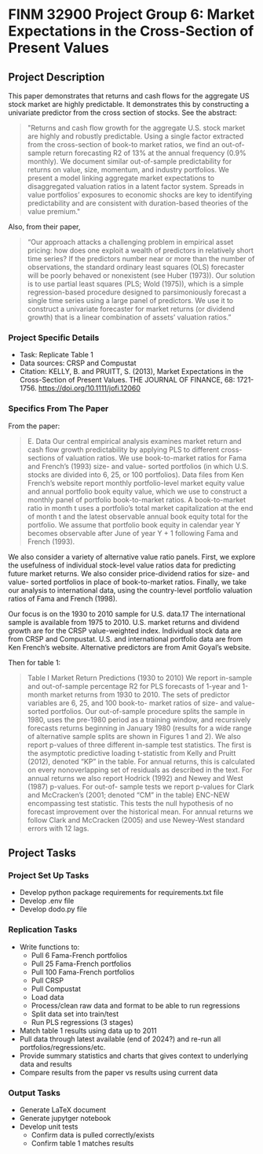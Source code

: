 FINM 32900 Project Group 6: Market Expectations in the Cross-Section of Present Values
=============================================

## Project Description

This paper demonstrates that returns and cash flows for the aggregate US stock market are highly predictable. It demonstrates this by constructing a univariate predictor from the cross section of stocks. See the abstract:

> "Returns and cash flow growth for the aggregate U.S. stock market are highly and robustly predictable. Using a single factor extracted from the cross-section of book-to market ratios, we find an out-of-sample return forecasting R2 of 13% at the annual frequency (0.9% monthly). We document similar out-of-sample predictability for returns on value, size, momentum, and industry portfolios. We present a model linking aggregate market expectations to disaggregated valuation ratios in a latent factor system. Spreads in value portfolios’ exposures to economic shocks are key to identifying predictability and are consistent with duration-based theories of the value premium."

Also, from their paper,

> “Our approach attacks a challenging problem in empirical asset pricing: how does one exploit a wealth of predictors in relatively short time series? If the predictors number near or more than the number of observations, the standard ordinary least squares (OLS) forecaster will be poorly behaved or nonexistent (see Huber (1973)). Our solution is to use partial least squares (PLS; Wold (1975)), which is a simple regression-based procedure designed to parsimoniously forecast a single time series using a large panel of predictors. We use it to construct a univariate forecaster for market returns (or dividend growth) that is a linear combination of assets’ valuation ratios.”

### Project Specific Details

* Task: Replicate Table 1
* Data sources: CRSP and Compustat
* Citation: KELLY, B. and PRUITT, S. (2013), Market Expectations in the Cross-Section of Present Values. THE JOURNAL OF FINANCE, 68: 1721-1756. https://doi.org/10.1111/jofi.12060

### Specifics From The Paper

From the paper:

> E. Data
Our central empirical analysis examines market return and cash flow growth predictability by applying PLS to different cross-sections of valuation ratios. We use book-to-market ratios for Fama and French’s (1993) size- and value- sorted portfolios (in which U.S. stocks are divided into 6, 25, or 100 portfolios). Data files from Ken French’s website report monthly portfolio-level market equity value and annual portfolio book equity value, which we use to construct a monthly panel of portfolio book-to-market ratios. A book-to-market ratio in month t uses a portfolio’s total market capitalization at the end of month t and the latest observable annual book equity total for the portfolio. We assume that portfolio book equity in calendar year Y becomes observable after June of year Y + 1 following Fama and French (1993).

We also consider a variety of alternative value ratio panels. First, we explore the usefulness of individual stock-level value ratios data for predicting future market returns. We also consider price-dividend ratios for size- and value- sorted portfolios in place of book-to-market ratios. Finally, we take our analysis to international data, using the country-level portfolio valuation ratios of Fama and French (1998).

Our focus is on the 1930 to 2010 sample for U.S. data.17 The international sample is available from 1975 to 2010. U.S. market returns and dividend growth are for the CRSP value-weighted index. Individual stock data are from CRSP and Compustat. U.S. and international portfolio data are from Ken French’s website. Alternative predictors are from Amit Goyal’s website.

Then for table 1:

> Table I
Market Return Predictions (1930 to 2010)
We report in-sample and out-of-sample percentage R2 for PLS forecasts of 1-year and 1-month market returns from 1930 to 2010. The sets of predictor variables are 6, 25, and 100 book-to- market ratios of size- and value-sorted portfolios. Our out-of-sample procedure splits the sample in
1980, uses the pre-1980 period as a training window, and recursively forecasts returns beginning in January 1980 (results for a wide range of alternative sample splits are shown in Figures 1 and 2). We also report p-values of three different in-sample test statistics. The first is the asymptotic predictive loading t-statistic from Kelly and Pruitt (2012), denoted “KP” in the table. For annual returns, this is calculated on every nonoverlapping set of residuals as described in the text. For annual returns we also report Hodrick (1992) and Newey and West (1987) p-values. For out-of- sample tests we report p-values for Clark and McCracken’s (2001; denoted “CM” in the table) ENC-NEW encompassing test statistic. This tests the null hypothesis of no forecast improvement over the historical mean. For annual returns we follow Clark and McCracken (2005) and use
Newey-West standard errors with 12 lags.

## Project Tasks

### Project Set Up Tasks

* Develop python package requirements for requirements.txt file
* Develop .env file
* Develop dodo.py file

### Replication Tasks

* Write functions to:
  - Pull 6 Fama-French portfolios
  - Pull 25 Fama-French portfolios
  - Pull 100 Fama-French portfolios
  - Pull CRSP
  - Pull Compustat
  - Load data
  - Process/clean raw data and format to be able to run regressions
  - Split data set into train/test
  - Run PLS regressions (3 stages)
* Match table 1 results using data up to 2011
* Pull data through latest available (end of 2024?) and re-run all portfolios/regressions/etc.
* Provide summary statistics and charts that gives context to underlying data and results
* Compare results from the paper vs results using current data

### Output Tasks

* Generate LaTeX document
* Generate jupytger notebook
* Develop unit tests
  - Confirm data is pulled correctly/exists
  - Confirm table 1 matches results